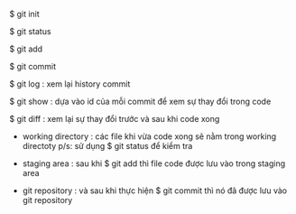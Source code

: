 $ git init

$ git  status

$ git add

$ git commit

$ git log : xem lại history commit

$ git show : dựa vào id của mỗi commit để xem sự thay đổi trong code

$ git diff : xem lại sự thay đổi trước và sau khi code xong 

- working directory : các file khi vừa code xong sẽ nằm trong working directoty
p/s: sử dụng $ git status để kiểm tra

- staging area : sau khi $ git add thì file code được lưu vào trong staging area

- git repository : và sau khi thực hiện $ git commit thì nó đã được lưu vào git repository